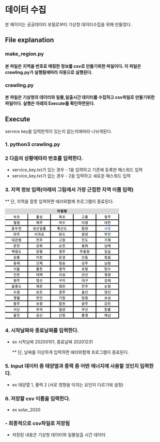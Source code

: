 # 데이터 수집
본 페이지는 공공데이터 포털로부터 기상청 데이터수집을 위해 만들었다.

## File explanation
### make_region.py
#### 본 파일은 지역을 번호로 매핑한 정보를 csv로 만들기위한 파일이다. 이 파일은 crawling.py가 실행됨에따라 자동으로 실행된다.
### crawling.py
#### 본 파일은 기상청의 데이터와 일몰,일출시간 데이터를 수집하고 csv파일로 만들기위한 파일이다. 실행은 아래의 Execute를 확인하면된다.

## Execute
service key를 입력한적이 있는지 없는지에따라 나뉘게된다.

### 1. python3 crawling.py

### 2 다음의 상황에따라 번호를 입력한다.
- service_key.txt가 있는 경우 - 1을 입력하고 기존에 등록한 패스워드 입력
- service_key.txt가 없는 경우 - 2을 입력하고 새로운 패스워드 입력
  
### 3. 지역 정보 입력(아래의 그림에서 가장 근접한 지역 이름 입력)
 ** 단, 지역을 잘못 입력하면 에러와함께 프로그램이 종료된다.

![image](https://github.com/SoominChung/renewable-power-prediction/blob/main/data/picture1.png)
### 4. 시작날짜와 종료날짜를 입력한다.
- ex 시작날짜 20200101, 종료날짜 20201231

  ** 단, 날짜를 이상하게 입력하면 에러와함께 프로그램이 종료된다.
### 5. Input 데이터 중 태양열과 풍력 중 어떤 에너지에 사용할 것인지 입력한다.
- ex 태양열 1, 풍력 2 (서로 영향을 미치는 요인이 다르기에 설정)

### 6. 저장할 csv 이름을 입력한다. 
- ex solar_2020

### - 최종적으로 csv파일로 저장됨
- 저장된 내용은 기상청 데이터와 일몰일출 시간 데이터